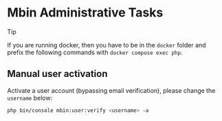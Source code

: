 # Mbin Administrative Tasks

> [!TIP]
> If you are running docker, then you have to be in the `docker` folder and prefix the following commands with
> `docker compose exec php`.

## Manual user activation

Activate a user account (bypassing email verification), please change the `username` below:

```bash
php bin/console mbin:user:verify <username> -a
```
